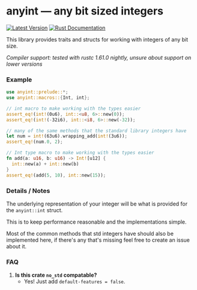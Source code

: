# anyint — any bit sized integers

[![Latest Version](https://img.shields.io/crates/v/anyint.svg)](https://crates.io/crates/anyint)
[![Rust Documentation](https://img.shields.io/badge/api-rustdoc-blue.svg)](https://docs.rs/anyint)

This library provides traits and structs for working with integers of any bit size.

*Compiler support: tested with rustc 1.61.0 nightly, unsure about support on lower versions*

### Example

```rust
use anyint::prelude::*;
use anyint::macros::{Int, int};

// int macro to make working with the types easier
assert_eq!(int!(0u6), int::<u8, 6>::new(0));
assert_eq!(int!(-32i6), int::<i8, 6>::new(-32));

// many of the same methods that the standard library integers have
let num = int!(63u6).wrapping_add(int!(3u6));
assert_eq!(num.0, 2);

// Int type macro to make working with the types easier
fn add(a: u16, b: u16) -> Int![u12] {
  int::new(a) + int::new(b)
}
assert_eq!(add(5, 10), int::new(15));
```

### Details / Notes

The underlying representation of your integer will be what is provided for the `anyint::int` struct.

This is to keep performance reasonable and the implementations simple.

Most of the common methods that std integers have should also be implemented here, if there's any that's missing feel free to create an issue about it.

### FAQ

1. **Is this crate `no_std` compatable?**
    * Yes! Just add `default-features = false`.


<!-- This readme is heavily inspired by yaahc's and dtolnay's crate READMEs, thank you! -->